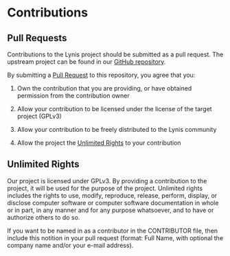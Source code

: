 # Contributions

## Pull Requests
Contributions to the Lynis project should be submitted as a pull request. The upstream
project can be found in our [GitHub repository](https://github.com/CISOfy/lynis).

By submitting a [Pull Request](https://help.github.com/articles/using-pull-requests/)
to this repository, you agree that you:

1. Own the contribution that you are providing, or have obtained permission from
   the contribution owner

2. Allow your contribution to be licensed under the license of the target
   project (GPLv3)

3. Allow your contribution to be freely distributed to the Lynis community

4. Allow the project the [Unlimited Rights](#Unlimited-Rights) to your contribution


## Unlimited Rights
Our project is licensed under GPLv3. By providing a contribution to the project, it
will be used for the purpose of the project. Unlimited rights includes the rights to
use, modify, reproduce, release, perform, display, or disclose computer software or
computer software documentation in whole or in part, in any manner and for any
purpose whatsoever, and to have or authorize others to do so.

If you want to be named in as a contributor in the CONTRIBUTOR file, then include
this notition in your pull request (format: Full Name, with optional the company name
and/or your e-mail address).

